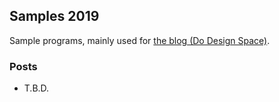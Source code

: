 ## Samples 2019
Sample programs, mainly used for [the blog (Do Design Space)](https://sakapon.wordpress.com/).

### Posts
- T.B.D.
